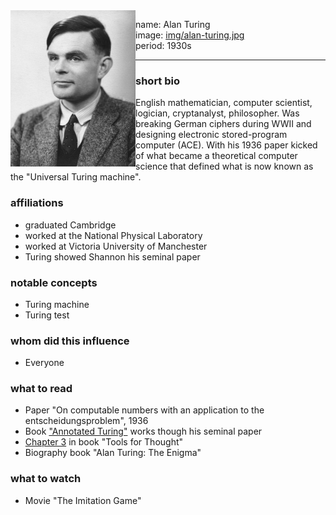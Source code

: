 <img align="left" width="200" src="img/alan-turing.jpg">

name: Alan Turing </br>
image: [img/alan-turing.jpg](img/alan-turing.jpg) </br>
period: 1930s </br>

-----


### short bio
English mathematician, computer scientist, logician, cryptanalyst, philosopher.
Was breaking German ciphers during WWII and designing electronic stored-program computer (ACE).
With his 1936 paper kicked of what became a theoretical computer science that defined what is now known as the "Universal Turing machine".

### affiliations
 - graduated Cambridge
 - worked at the National Physical Laboratory
 - worked at Victoria University of Manchester
 - Turing showed Shannon his seminal paper

### notable concepts
 - Turing machine
 - Turing test

### whom did this influence
 - Everyone

### what to read
 - Paper "On computable numbers with an application to the entscheidungsproblem", 1936
 - Book ["Annotated Turing"](https://www.amazon.com/Annotated-Turing-Through-Historic-Computability/dp/0470229055) works though his seminal paper
 - [Chapter 3](http://www.rheingold.com/texts/tft/03.html#Chap03) in book "Tools for Thought"
 - Biography book "Alan Turing: The Enigma"

### what to watch
 - Movie "The Imitation Game"
